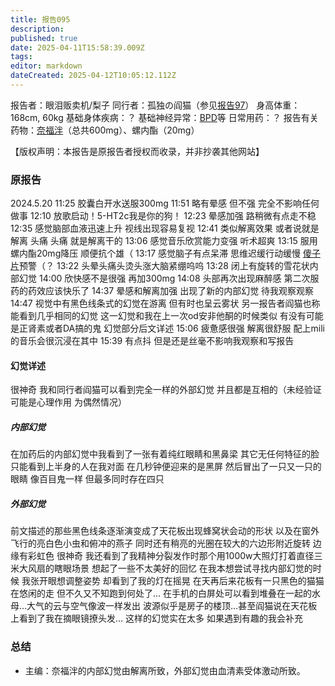 ```yaml
---
title: 报告095
description: 
published: true
date: 2025-04-11T15:58:39.009Z
tags: 
editor: markdown
dateCreated: 2025-04-12T10:05:12.112Z
---
```


报告者：眼泪贩卖机/梨子
同行者：孤独の阎猫（参见[报告97](/report/RP097/)）
身高体重：168cm, 60kg
基础身体疾病：？
基础神经异常：[BPD](/psychiatry/边缘型人格障碍（BPD）)等
日常用药：？
报告有关药物：[奈福泮](/drug/NFP/)（总共600mg）、螺内酯（20mg）

【版权声明：本报告是原报告者授权而收录，并非抄袭其他网站】
### 原报告
2024.5.20
11:25 胶囊白开水送服300mg
11:51 略有晕感 但不强 完全不影响任何做事
12:10 放歌启动！5-HT2c我是你的狗！
12:23 晕感加强 路稍微有点走不稳
12:35 感觉脑部血液迅速上升 视线出现容易复视
12:41 类似解离效果 或者说就是解离 头痛 头痛 就是解离干的
13:06 感觉音乐欣赏能力变强 听术超爽
13:15 服用螺内酯20mg降压 顺便抗个雄（
13:17 感觉脑子有点呆滞 思维迟缓行动缓慢 [傻子片](/drug/DXM/)预警（？
13:22 头晕头痛头烫头涨大脑紧绷呜呜
13:28 闭上有旋转的雪花状内部幻觉
14:00 欣快感不是很强 再加300mg
14:08 头部再次出现麻醉感 第二次服药的药效应该快乐了
14:37 晕感和解离加强 出现了新的内部幻觉 待我观察观察
14:47 视觉中有黑色线条式的幻觉在游离 但有时也呈云雾状 另一报告者阎猫也称能看到几乎相同的幻觉 这一幻觉和我在上一次od安非他酮的时候类似 有没有可能是正肾素或者DA搞的鬼 幻觉部分后文详述
15:06 疲惫感很强 解离很舒服 配上mili的音乐会很沉浸在其中
15:39 有点抖 但是还是丝毫不影响我观察和写报告
#### 幻觉详述
很神奇 我和同行者阎猫可以看到完全一样的外部幻觉 并且都是互相的（未经验证 可能是心理作用 为偶然情况）
##### 内部幻觉
在加药后的内部幻觉中我看到了一张有着纯红眼睛和黑鼻梁 其它无任何特征的脸 只能看到上半身的人在我对面 在几秒钟便迎来的是黑屏 然后冒出了一只又一只的眼睛 像百目鬼一样 但最多同时存在四只
##### 外部幻觉
前文描述的那些黑色线条逐渐演变成了天花板出现蜂窝状会动的形状 以及在窗外飞行的亮白色小虫和俯冲的燕子
同时还有稍亮的光圈在较大的六边形附近旋转 边缘有彩虹色 很神奇
我还看到了我精神分裂发作时那个用1000w大照灯打着直径三米大风扇的瞎眼场景 想起了一些不太美好的回忆
在我本想尝试寻找内部幻觉的时候 我张开眼想调整姿势 却看到了我的灯在摇晃 在天再后来花板有一只黑色的猫猫在悠闲的走 但不久又不知跑到何处了…
在手机的白屏处可以看到堆叠在一起的水母…大气的云与空气像波一样发出 波源似乎是房子的楼顶…甚至阎猫说在天花板上看到了我在摘眼镜撩头发…
这样的幻觉实在太多 如果遇到有趣的我会补充

### 总结
- 主编：奈福泮的内部幻觉由解离所致，外部幻觉由血清素受体激动所致。
